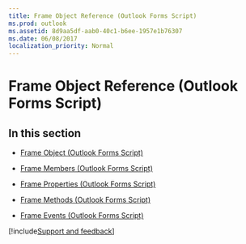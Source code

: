 ```yaml
---
title: Frame Object Reference (Outlook Forms Script)
ms.prod: outlook
ms.assetid: 8d9aa5df-aab0-40c1-b6ee-1957e1b76307
ms.date: 06/08/2017
localization_priority: Normal
---
```



# Frame Object Reference (Outlook Forms Script)

## In this section


-  [Frame Object (Outlook Forms Script)](Outlook.frame.md)
    
-  [Frame Members (Outlook Forms Script)](Outlook.frame(members).md)
    
-  [Frame Properties (Outlook Forms Script)](Outlook.frame(properties).md)
    
-  [Frame Methods (Outlook Forms Script)](Outlook.frame(methods).md)
    
-  [Frame Events (Outlook Forms Script)](Outlook.frame(events).md)

[!include[Support and feedback](~/includes/feedback-boilerplate.md)]
